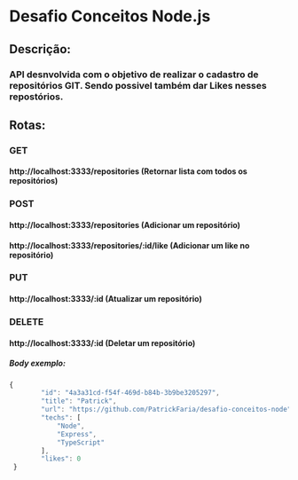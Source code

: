 # Desafio Conceitos Node.js

## Descrição:

### API desnvolvida com o objetivo de realizar o cadastro de repositórios GIT. Sendo possivel também dar Likes nesses repostórios.

## Rotas:

### GET

#### http://localhost:3333/repositories (Retornar lista com todos os repositórios)

### POST

#### http://localhost:3333/repositories (Adicionar um repositório)

#### http://localhost:3333/repositories/:id/like (Adicionar um like no repositório)

### PUT

#### http://localhost:3333/:id (Atualizar um repositório)

### DELETE

#### http://localhost:3333/:id (Deletar um repositório)

##### Body exemplo:
```javascript
{
        "id": "4a3a31cd-f54f-469d-b84b-3b9be3205297",
        "title": "Patrick",
        "url": "https://github.com/PatrickFaria/desafio-conceitos-node",
        "techs": [
            "Node",
            "Express",
            "TypeScript"
        ],
        "likes": 0
 }
```
